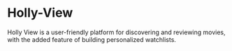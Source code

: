# Holly-View
Holly View is a user-friendly platform for discovering and reviewing movies, with the added feature of building personalized watchlists.
